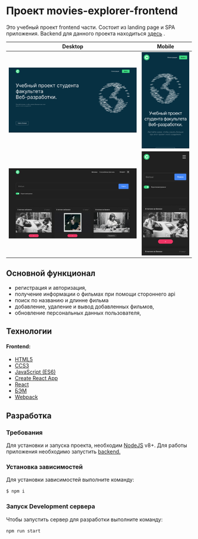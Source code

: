 # Проект movies-explorer-frontend
Это учебный проект frontend части. 
Состоит из landing page и SPA приложения. 
Backend для данного проекта находиться [здесь](https://github.com/dv-loginov/movies-explorer-api) .


| Desktop                                            | Mobile                                           |
|----------------------------------------------------|--------------------------------------------------|
| ![Скриншот landing desktop](./landing_desktop.png) | ![Скриншот landing mobile](./landing_mobile.png) |
| ![Скриншот spa desktop ](./spa_desktop.png)        | ![Скриншот spa mobile](./spa_mobile.png)         |


## Основной функционал
- регистрация и авторизация,
- получение информации о фильмах при помощи стороннего api
- поиск по названию и длинне фильма
- добавление, удаление и вывод добавленных фильмов,
- обновление персональных данных пользователя,

## Технологии
#### Frontend:
- [HTML5](https://www.w3.org/TR/2011/WD-html5-20110405/)
- [CCS3](https://www.w3.org/Style/CSS/specs.ru.html)
- [JavaScript (ES6)](https://262.ecma-international.org/6.0/)
- [Create React App](https://create-react-app.dev/)
- [React](https://ru.legacy.reactjs.org/)
- [БЭМ]()
- [Webpack]()

## Разработка

### Требования
Для установки и запуска проекта, необходим [NodeJS](https://nodejs.org/) v8+.
Для работы приложения необходимо запустить [backend.](https://github.com/dv-loginov/movies-explorer-api)

### Установка зависимостей
Для установки зависимостей выполните команду:
```sh
$ npm i
```
### Запуск Development сервера
Чтобы запустить сервер для разработки выполните команду:
```sh
npm run start
```
